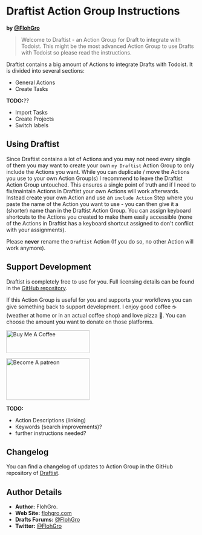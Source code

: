 # Draftist Action Group Instructions

**by [@FlohGro](https://mobile.twitter.com/FlohGro)**

> Welcome to Draftist - an Action Group for Draft to integrate with Todoist. This might be the most advanced Action Group to use Drafts with Todoist so please read the instructions.

Draftist contains a big amount of Actions to integrate Drafts with Todoist.
It is divided into several sections:

- General Actions
- Create Tasks

**TODO:**??
- Import Tasks
- Create Projects
- Switch labels

## Using Draftist

Since Draftist contains a lot of Actions and you may not need every single of them you may want to create your own `my Draftist` Action Group to only include the Actions you want. While you can duplicate / move the Actions you use to your own Action Group(s) I recommend to leave the Draftist Action Group untouched. This ensures a single point of truth and if I need to fix/maintain Actions in Draftist your own Actions will work afterwards. Instead create your own Action and use an `include Action` Step where you paste the name of the Action you want to use - you can then give it a (shorter) name than in the Draftist Action Group.
You can assign keyboard shortcuts to the Actions you created to make them easily accessible (none of the Actions in Draftist has a keyboard shortcut assigned to don't conflict with your assignments).

Please **never** rename the `Draftist` Action (If you do so, no other Action will work anymore).

## Support Development

Draftist is completely free to use for you. Full licensing details can be found in the [GitHub repository](https://github.com/FlohGro-dev/Draftist).

If this Action Group is useful for you and supports your workflows you can give something back to support development.
I enjoy good coffee ☕️ (weather at home or in an actual coffee shop) and love pizza 🍕.
You can choose the amount you want to donate on those platforms.

<a href="https://www.buymeacoffee.com/flohgro" target="_blank"><img src="https://cdn.buymeacoffee.com/buttons/v2/default-blue.png" alt="Buy Me A Coffee" style="height: 60px !important;width: 220px !important;" ></a>

<a href="https://www.patreon.com/flohgro" target="_blank"><img src="https://user-images.githubusercontent.com/13785667/162812708-55b96cdc-8c32-4433-a340-6dd4c1f7326d.jpg" alt="Become A patreon" style="height: 110px !important;width: 220px !important;" ></a>

**TODO:**
- Action Descriptions (linking)
- Keywords (search improvements)?
- further instructions needed?

## Changelog

You can find a changelog of updates to Action Group in the GitHub repository of [Draftist](https://github.com/FlohGro-dev/Draftist#changelog).


## Author Details

- **Author:** FlohGro.
- **Web Site:** [flohgro.com](https://flohgro.com)  
- **Drafts Forums:** [@FlohGro](https://forums.getdrafts.com/u/flohgro/summary)
- **Twitter:** [@FlohGro](https://twitter.com/FlohGro)
